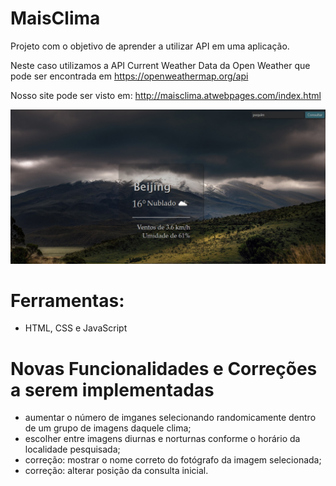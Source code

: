 # MaisClima
Projeto com o objetivo de aprender a utilizar API em uma aplicação.

Neste caso utilizamos a API Current Weather Data da Open Weather que pode ser encontrada em https://openweathermap.org/api

Nosso site pode ser visto em: http://maisclima.atwebpages.com/index.html

<img src="assets/mais_clima.jpg" width="640">

# Ferramentas:
  - HTML, CSS  e JavaScript

# Novas Funcionalidades e Correções a serem implementadas
  - aumentar o número de imganes selecionando randomicamente dentro de um grupo de imagens daquele clima;
  - escolher entre imagens diurnas e norturnas conforme o horário da localidade pesquisada;
  - correção: mostrar o nome correto do fotógrafo da imagem selecionada;
  - correção: alterar posição da consulta inicial.
